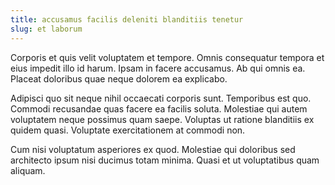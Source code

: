 ```yaml
---
title: accusamus facilis deleniti blanditiis tenetur
slug: et laborum
---
```


Corporis et quis velit voluptatem et tempore. Omnis consequatur tempora et eius impedit illo id harum. Ipsam in facere accusamus. Ab qui omnis ea. Placeat doloribus quae neque dolorem ea explicabo.

Adipisci quo sit neque nihil occaecati corporis sunt. Temporibus est quo. Commodi recusandae quas facere ea facilis soluta. Molestiae qui autem voluptatem neque possimus quam saepe. Voluptas ut ratione blanditiis ex quidem quasi. Voluptate exercitationem at commodi non.

Cum nisi voluptatum asperiores ex quod. Molestiae qui doloribus sed architecto ipsum nisi ducimus totam minima. Quasi et ut voluptatibus quam aliquam.
